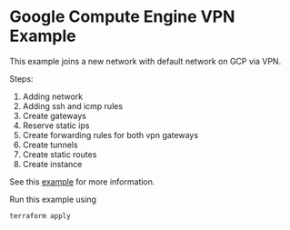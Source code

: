 # Google Compute Engine VPN Example

This example joins a new network with default network on GCP via VPN.

Steps:
1. Adding network
2. Adding ssh and icmp rules
3. Create gateways
4. Reserve static ips
5. Create forwarding rules for both vpn gateways
6. Create tunnels
7. Create static routes
8. Create instance

See this [example](https://cloud.google.com/compute/docs/vpn) for more 
information.

Run this example using 

```
terraform apply 
```
